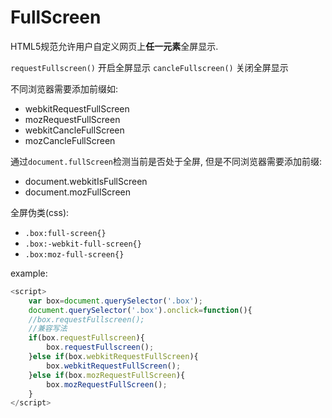 # FullScreen

HTML5规范允许用户自定义网页上**任一元素**全屏显示.

`requestFullscreen()` 开启全屏显示
`cancleFullscreen()` 关闭全屏显示

不同浏览器需要添加前缀如:

- webkitRequestFullScreen
- mozRequestFullScreen
- webkitCancleFullScreen
- mozCancleFullScreen

通过`document.fullScreen`检测当前是否处于全屏, 但是不同浏览器需要添加前缀:

- document.webkitIsFullScreen
- document.mozFullScreen

全屏伪类(css):

- `.box:full-screen{}`
- `.box:-webkit-full-screen{}`
- `.box:moz-full-screen{}`

example:

```js
<script>
    var box=document.querySelector('.box');
    document.querySelector('.box').onclick=function(){
    //box.requestFullscreen();
    //兼容写法
    if(box.requestFullscreen){
        box.requestFullscreen();
    }else if(box.webkitRequestFullScreen){
        box.webkitRequestFullScreen();
    }else if(box.mozRequestFullScreen){
        box.mozRequestFullScreen();
    }
</script>
```